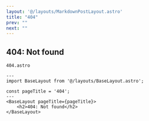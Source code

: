 ```yaml
---
layout: '@/layouts/MarkdownPostLayout.astro'
title: "404"
prev: ""
next: ""
--- 
```


## 404: Not found
`404.astro`

```astro
---
import BaseLayout from '@/layouts/BaseLayout.astro';

const pageTitle = '404';
---
<BaseLayout pageTitle={pageTitle}>
    <h2>404: Not found</h2>
</BaseLayout>
```
